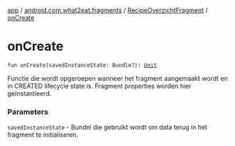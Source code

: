 [app](../../index.md) / [android.com.what2eat.fragments](../index.md) / [RecipeOverzichtFragment](index.md) / [onCreate](./on-create.md)

# onCreate

`fun onCreate(savedInstanceState: Bundle?): `[`Unit`](https://kotlinlang.org/api/latest/jvm/stdlib/kotlin/-unit/index.html)

Functie die wordt opgeroepen wanneer het fragment aangemaakt wordt en in CREATED lifecycle state is.
Fragment properties worden hier geïnstantieerd.

### Parameters

`savedInstanceState` - Bundel die gebruikt wordt om data terug in het fragment te initialiseren.